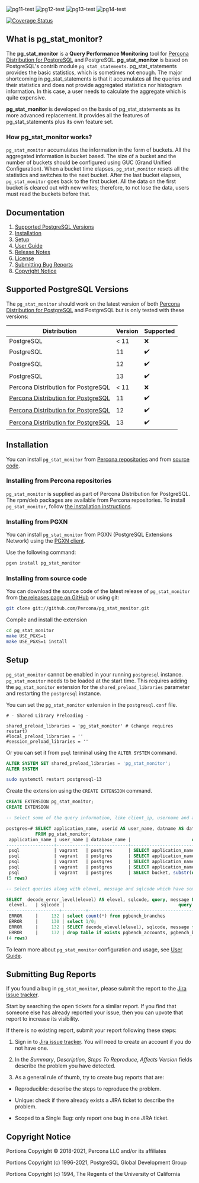 ![pg11-test](https://github.com/percona/pg_stat_monitor/workflows/pg11-test/badge.svg)
![pg12-test](https://github.com/percona/pg_stat_monitor/workflows/pg12-test/badge.svg)
![pg13-test](https://github.com/percona/pg_stat_monitor/workflows/pg13-test/badge.svg)
![pg14-test](https://github.com/percona/pg_stat_monitor/workflows/pg14-test/badge.svg)

[![Coverage Status](https://coveralls.io/repos/github/percona/pg_stat_monitor/badge.svg)](https://coveralls.io/github/percona/pg_stat_monitor)

## What is pg_stat_monitor?

The **pg_stat_monitor** is a **Query Performance Monitoring** tool for [Percona Distribution for PostgreSQL](https://www.percona.com/software/postgresql-distribution) and PostgreSQL. **pg_stat_monitor** is based on PostgreSQL's contrib module ``pg_stat_statements``. pg_stat_statements provides the basic statistics, which is sometimes not enough. The major shortcoming in pg_stat_statements is that it accumulates all the queries and their statistics and does not provide aggregated statistics nor histogram information. In this case, a user needs to calculate the aggregate which is quite expensive. 

**pg_stat_monitor** is developed on the basis of pg_stat_statements as its more advanced replacement. It provides all the features of pg_stat_statements plus its own feature set.  

### How pg_stat_monitor works?

``pg_stat_monitor`` accumulates the information in the form of buckets. All the aggregated information is bucket based. The size of a bucket and the number of buckets should be configured using GUC (Grand Unified Configuration). When a bucket time elapses, ``pg_stat_monitor`` resets all the statistics and switches to the next bucket. After the last bucket elapses, ``pg_stat_monitor`` goes back to the first bucket. All the data on the first bucket is cleared out with new writes; therefore, to not lose the data, users must read the buckets before that.

## Documentation
1. [Supported PostgreSQL Versions](#supported-postgresql-versions)
2. [Installation](#installation)
3. [Setup](#setup) 
4. [User Guide](https://github.com/percona/pg_stat_monitor/blob/master/docs/USER_GUIDE.md)
6. [Release Notes](https://github.com/percona/pg_stat_monitor/blob/master/docs/RELEASE_NOTES.md)
7. [License](https://github.com/percona/pg_stat_monitor/blob/master/LICENSE)
8. [Submitting Bug Reports](#submitting-bug-reports)
9. [Copyright Notice](#copyright-notice)

## Supported PostgreSQL Versions
The ``pg_stat_monitor`` should work on the latest version of both [Percona Distribution for PostgreSQL](https://www.percona.com/software/postgresql-distribution) and PostgreSQL but is only tested with these versions:

| Distribution                        | Version | Supported          |
| ------------------------------------|---------|--------------------|
| PostgreSQL                          |  < 11   | :x:                |
| PostgreSQL                          |  11     | :heavy_check_mark: |
| PostgreSQL                          |  12     | :heavy_check_mark: |
| PostgreSQL                          |  13     | :heavy_check_mark: |
| Percona Distribution for PostgreSQL |  < 11   | :x:                |
| [Percona Distribution for PostgreSQL](https://www.percona.com/downloads/percona-postgresql-11/)               |  11     | :heavy_check_mark: |
| [Percona Distribution for PostgreSQL](https://www.percona.com/downloads/percona-postgresql-12/)               |  12     | :heavy_check_mark: |
| [Percona Distribution for PostgreSQL](https://www.percona.com/downloads/percona-postgresql-13/)               |  13     | :heavy_check_mark: |

## Installation

You can install ``pg_stat_monitor`` from [Percona repositories](#installing-from-percona-repositories) and from [source code](#installing-from-source-code).

### Installing from Percona repositories

``pg_stat_monitor`` is supplied as part of Percona Distribution for PostgreSQL. The rpm/deb packages are available from Percona repositories. To install ``pg_stat_monitor``, follow [the installation instructions](https://www.percona.com/doc/postgresql/LATEST/installing.html). 

### Installing from PGXN

You can install ``pg_stat_monitor`` from PGXN (PostgreSQL Extensions Network) using the [PGXN client](https://pgxn.github.io/pgxnclient/). 


Use the following command:

```sh
pgxn install pg_stat_monitor
```

### Installing from source code

You can download the source code of the latest release of ``pg_stat_monitor``  from [the releases page on GitHub](https://github.com/Percona/pg_stat_monitor/releases) or using git:
```sh
git clone git://github.com/Percona/pg_stat_monitor.git
```

Compile and install the extension
```sh
cd pg_stat_monitor
make USE_PGXS=1
make USE_PGXS=1 install
```

## Setup
``pg_stat_monitor`` cannot be enabled in your running ``postgresql`` instance. ``pg_stat_monitor`` needs to be loaded at the start time. This requires adding the  ``pg_stat_monitor`` extension for the ``shared_preload_libraries`` parameter and restarting the ``postgresql`` instance.

You can set the  ``pg_stat_monitor`` extension in the ``postgresql.conf`` file.

```
# - Shared Library Preloading -

shared_preload_libraries = 'pg_stat_monitor' # (change requires restart)
#local_preload_libraries = ''
#session_preload_libraries = ''
```

Or you can set it from `psql` terminal using the ``ALTER SYSTEM`` command.

```sql
ALTER SYSTEM SET shared_preload_libraries = 'pg_stat_monitor';
ALTER SYSTEM
```

```sh
sudo systemctl restart postgresql-13
```


Create the extension using the ``CREATE EXTENSION`` command.
```sql
CREATE EXTENSION pg_stat_monitor;
CREATE EXTENSION
```

```sql
-- Select some of the query information, like client_ip, username and application_name etc.

postgres=# SELECT application_name, userid AS user_name, datname AS database_name, substr(query,0, 50) AS query, calls, client_ip 
           FROM pg_stat_monitor;
 application_name | user_name | database_name |                       query                       | calls | client_ip 
------------------+-----------+---------------+---------------------------------------------------+-------+-----------
 psql             | vagrant   | postgres      | SELECT application_name, userid::regrole AS user_ |     1 | 127.0.0.1
 psql             | vagrant   | postgres      | SELECT application_name, userid AS user_name, dat |     3 | 127.0.0.1
 psql             | vagrant   | postgres      | SELECT application_name, userid AS user_name, dat |     1 | 127.0.0.1
 psql             | vagrant   | postgres      | SELECT application_name, userid AS user_name, dat |     8 | 127.0.0.1
 psql             | vagrant   | postgres      | SELECT bucket, substr(query,$1, $2) AS query, cmd |     1 | 127.0.0.1
(5 rows)


```

```sql
-- Select queries along with elevel, message and sqlcode which have some errors.

SELECT  decode_error_level(elevel) AS elevel, sqlcode, query, message FROM pg_stat_monitor WHERE elevel != 0;
 elevel.   | sqlcode |                                           query                                           |                    message                     
--------------------+---------+-------------------------------------------------------------------------------------------+------------------------------------------------
 ERROR     |     132 | select count(*) from pgbench_branches                                                     | permission denied for table pgbench_branches
 ERROR     |     130 | select 1/0;                                                                               | division by zero
 ERROR     |     132 | SELECT decode_elevel(elevel), sqlcode, message from pg_stat_monitor where elevel != 0;    | function decode_elevel(integer) does not exist
 ERROR     |     132 | drop table if exists pgbench_accounts, pgbench_branches, pgbench_history, pgbench_tellers | must be owner of table pgbench_accounts
(4 rows)

```

To learn more about ``pg_stat_monitor`` configuration and usage, see [User Guide](https://github.com/percona/pg_stat_monitor/blob/master/docs/USER_GUIDE.md).

## Submitting Bug Reports

If you found a bug in ``pg_stat_monitor``, please submit the report to the [Jira issue tracker](https://jira.percona.com/projects/PG/issues).

Start by searching the open tickets for a similar report. If you find that someone else has already reported your issue, then you can upvote that report to increase its visibility.

If there is no existing report, submit your report following these steps:

1. Sign in to [Jira issue tracker](https://jira.percona.com/projects/PG/issues). You will need to create an account if you do not have one.

2. In the *Summary*, *Description*, *Steps To Reproduce*, *Affects Version* fields describe the problem you have detected. 

3. As a general rule of thumb, try to create bug reports that are:

- Reproducible: describe the steps to reproduce the problem.

- Unique: check if there already exists a JIRA ticket to describe the problem.

- Scoped to a Single Bug: only report one bug in one JIRA ticket.


## Copyright Notice

Portions Copyright © 2018-2021, Percona LLC and/or its affiliates

Portions Copyright (c) 1996-2021, PostgreSQL Global Development Group

Portions Copyright (c) 1994, The Regents of the University of California
